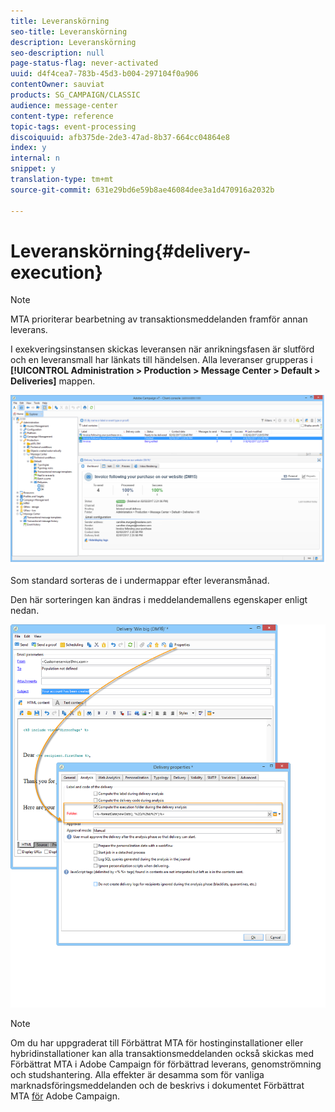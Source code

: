 ```yaml
---
title: Leveranskörning
seo-title: Leveranskörning
description: Leveranskörning
seo-description: null
page-status-flag: never-activated
uuid: d4f4cea7-783b-45d3-b004-297104f0a906
contentOwner: sauviat
products: SG_CAMPAIGN/CLASSIC
audience: message-center
content-type: reference
topic-tags: event-processing
discoiquuid: afb375de-2de3-47ad-8b37-664cc04864e8
index: y
internal: n
snippet: y
translation-type: tm+mt
source-git-commit: 631e29bd6e59b8ae46084dee3a1d470916a2032b

---
```



# Leveranskörning{#delivery-execution}

>[!NOTE]
>
>MTA prioriterar bearbetning av transaktionsmeddelanden framför annan leverans.

I exekveringsinstansen skickas leveransen när anrikningsfasen är slutförd och en leveransmall har länkats till händelsen. Alla leveranser grupperas i **[!UICONTROL Administration > Production > Message Center > Default > Deliveries]** mappen.

![](assets/messagecenter_deliveries_execinstances_001.png)

Som standard sorteras de i undermappar efter leveransmånad.

Den här sorteringen kan ändras i meddelandemallens egenskaper enligt nedan.

![](assets/messagecenter_deliveries_properties_001.png)

>[!NOTE]
>
>Om du har uppgraderat till Förbättrat MTA för hostinginstallationer eller hybridinstallationer kan alla transaktionsmeddelanden också skickas med Förbättrat MTA i Adobe Campaign för förbättrad leverans, genomströmning och studshantering. Alla effekter är desamma som för vanliga marknadsföringsmeddelanden och de beskrivs i dokumentet Förbättrat MTA [för](https://helpx.adobe.com/campaign/kb/acc-campaign-enhanced-mta.html) Adobe Campaign.